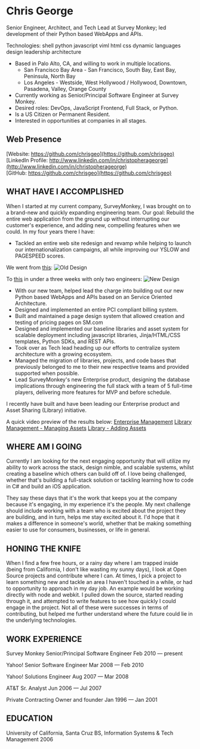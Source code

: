 Chris George
============

Senior Engineer, Architect, and Tech Lead at Survey Monkey; led development of their Python based WebApps and APIs.

Technologies: shell python javascript viml html css dynamic languages design leadership architecture

* Based in Palo Alto, CA, and willing to work in multiple locations.
    * San Francisco Bay Area - San Francisco, South Bay, East Bay, Peninsula, North Bay 
    * Los Angeles - Westside, West Hollywood / Hollywood, Downtown, Pasadena, Valley, Orange County 
* Currently working as Senior/Principal Software Engineer at Survey Monkey.
* Desired roles: DevOps, JavaScript Frontend, Full Stack, or Python.
* Is a US Citizen or Permanent Resident.
* Interested in opportunities at companies in all stages.

**Web Presence**
----
[Website: https://github.com/chrisgeo](https://github.com/chrisgeo)  
[LinkedIn Profile: http://www.linkedin.com/in/christopherageorge](http://www.linkedin.com/in/christopherageorge)  
[GitHub: https://github.com/chrisgeo](https://github.com/chrisgeo)  


**WHAT HAVE I ACCOMPLISHED**
----
When I started at my current company, SurveyMonkey, I was brought on to a brand-new and quickly expanding engineering team. Our goal: Rebuild the entire web application from the ground up without interrupting our customer's experience, and adding new, compelling features when we could. In my four years there I have:

* Tackled an entire web site redesign and revamp while helping to launch our internationalization campaigns, all while improving our YSLOW and PAGESPEED scores.

We went from [this](http://i.imgur.com/Yz5xnGh.png):
![Old Design][1]

To [this](http://i.imgur.com/YKe8CEt.png) in under a three weeks with only two engineers:
![New Design][2]

* With our new team, helped lead the charge into building out our new Python based WebApps and APIs based on an Service Oriented Architecture.
* Designed and implemented an entire PCI compliant billing system.
* Built and maintained a page design system that allowed creation and testing of pricing pages on SM.com
* Designed and implemented our baseline libraries and asset system for scalable deployment including javascript libraries, Jinja/HTML/CSS templates, Python SDKs, and REST APIs.
* Took over as Tech lead heading up our efforts to centralize system architecture with a growing ecosystem.
* Managed the migration of libraries, projects, and code bases that previously belonged to me to their new respective teams and provided supported when possible.
* Lead SurveyMonkey's new Enterprise product, designing the database implications through engineering the full stack with a team of 5 full-time players, delivering more features for MVP and before schedule.


I recently have built and have been leading our Enterprise product and Asset Sharing (Library) initiative.

A quick video preview of the results below:
[Enterprise Management](https://www.dropbox.com/s/qvbuv6of0ztyici/enterpriseproduct.mov?dl=0)
[Library Management - Managing Assets](https://www.dropbox.com/s/smozqh6575m9gpe/library_table.mov?dl=0)
[Library - Adding Assets](https://www.dropbox.com/s/w55v21blfrn5eav/library.mov?dl=0)

**WHERE AM I GOING**
-----
Currently I am looking for the next engaging opportunity that will utilize my ability to work across the stack, design nimble, and scalable systems, whilst creating a baseline which others can build off of. I love being challenged, whether that's building a full-stack solution or tackling learning how to code in C# and build an iOS application.

They say these days that it's the work that keeps you at the company because it's engaging, in my experience it's the people. My next challenge should include working with a team who is excited about the project they are building, and in turn, helps me stay excited about it. I'd hope that it makes a difference in someone's world, whether that be making something easier to use for consumers, businesses, or life in general.

**HONING THE KNIFE**
----
When I find a few free hours, or a rainy day where I am trapped inside (being from California, I don't like wasting my sunny days), I look at Open Source projects and contribute where I can. At times, I pick a project to learn something new and tackle an area I haven't touched in a while, or had to opportunity to approach in my day job. An example would be working directly with node and webkit. I pulled down the source, started reading through it, and attempted to write features to see how quickly I could engage in the project. Not all of these were successes in terms of contributing, but helped me further understand where the future could lie in the underlying technologies.

  [1]: http://i.imgur.com/Yz5xnGhs.png
  [2]: http://i.imgur.com/YKe8CEts.png

**WORK EXPERIENCE**
----

Survey Monkey
    Senior/Principal Software Engineer  Feb 2010 — present

Yahoo!
    Senior Software Engineer    Mar 2008 — Feb 2010

Yahoo!
    Solutions Engineer  Aug 2007 — Mar 2008

AT&T
    Sr. Analyst Jun 2006 — Jul 2007

Private Contracting 
    Owner and founder Jan 1996 — Jan 2001

**EDUCATION**
----
University of California, Santa Cruz 
    BS, Information Systems & Tech Management  2006

